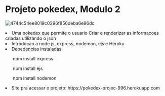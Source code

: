 <h1>Projeto pokedex, Modulo 2</h1>

![4744c54ee8019c0396f856deba6e96dc](https://user-images.githubusercontent.com/89049153/138615474-6c16db62-7a6e-4a1a-957f-d409707d8dbe.gif)

<li>Uma pokedex que permite o usuario Criar e renderizar as informacoes criadas utilizando o json</li>

<li>Introducao a node js, express, nodemon, ejs e Heroku</li>

<li>Depedencias instaladas</li>

<ul>npm install express</ul>
 <ul>npm install ejs</ul>
<ul>npm install nodemon</ul>

<li> Site pra acessar o projeto: https://pokedex-projec-996.herokuapp.com</li>
